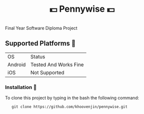 <h1 align="center">
 💵 Pennywise 💵
</h1>
</br>
Final Year Software Diploma Project
</br>

## Supported Platforms 📱

<div display="flex">
  <table width="auto" align="center" >
  <tr>
<td> OS </td>
   <td> Status </td> 
   </tr>
    <tr>
<td> Android </td>
     <td align="center"> 
     Tested And Works Fine
     </td> 
   </tr>
    <tr>
<td> iOS </td>
   <td> Not Supported </td> 
  </tr>
  </table >
</div>

### Installation 🔌
To clone this project by typing in the bash the following command:

       git clone https://github.com/khoovenjin/pennywise.git

